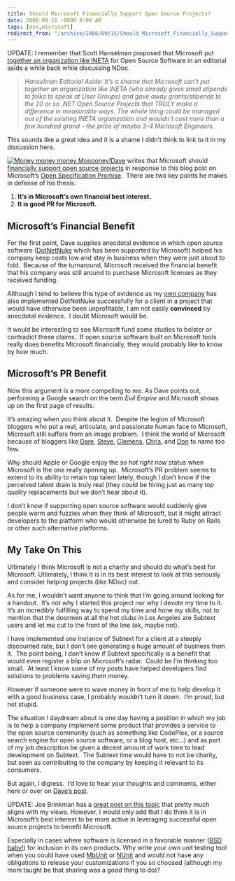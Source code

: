 ```yaml
---
title: Should Microsoft Financially Support Open Source Projects?
date: 2006-09-16 -0800 9:00 AM
tags: [oss,microsoft]
redirect_from: "/archive/2006/09/15/Should_Microsoft_Financially_Support_Open_Source_Projects.aspx/"
---
```


UPDATE: I remember that Scott Hanselman proposed that Microsoft put
[together an organization like
INETA](http://www.hanselman.com/blog/SandcastleMicrosoftCTPOfAHelpCHMFileGeneratorOnTheTailsOfTheDeathOfNDoc.aspx)
for Open Source Software in an editorial aside a while back while
discussing NDoc.

> *Hanselman Editorial Aside: It's a shame that Microsoft can't put
> together an organization like INETA (who already gives small stipends
> to folks to speak at User Groups) and gave away grants/stipends to the
> 20 or so .NET Open Source Projects that TRULY make a difference in
> measurable ways. The whole thing could be managed out of the existing
> INETA organization and wouldn't cost more than a few hundred grand -
> the price of maybe 3-4 Microsoft Engineers.*

This sounds like a great idea and it is a shame I didn’t think to link
to it in my discussion here.

[![Money money money
Mooooney!](https://haacked.com/images/haacked_com/WindowsLiveWriter/ShouldMicrosoftFinanciallySupportOpenSou_EC91/593207_dollars_2_thumb2.jpg)](https://haacked.com/images/haacked_com/WindowsLiveWriter/ShouldMicrosoftFinanciallySupportOpenSou_EC91/593207_dollars_24.jpg)[Dave](http://blog.davestechshop.net/)
writes that Microsoft should [financially support open source
projects](http://blog.davestechshop.net/archive/2006/09/16/MicrosoftShouldSupportOpenSource.aspx?Pending=true)
in response to this blog post on Microsoft’s [Open Specification
Promise](http://blogs.msdn.com/jasonmatusow/archive/2006/09/12/751367.aspx). 
There are two key points he makes in defense of his thesis.

1. **It’s in Microsoft’s own financial best interest.**
2. **It is good PR for Microsoft.**

## Microsoft’s Financial Benefit

For the first point, Dave supplies anecdotal evidence in which open
source software ([DotNetNuke](http://dotnetnuke.com/) which has
been supported by Microsoft) helped his company keep costs low and stay
in business when they were just about to fold.  Because of the
turnaround, Microsoft received the financial benefit that his company
was still around to purchase Microsoft licenses as they received
funding.

Although I tend to believe this type of evidence as my [own
company](http://veloc-it.com/) has also implemented DotNetNuke
successfully for a client in a project that would have otherwise been
unprofitable, I am not easily **convinced** by anecdotal evidence.  I
doubt Microsoft would be.

It would be interesting to see Microsoft fund some studies to bolster or
contradict these claims.  If open source software built on Microsoft
tools really does benefits Microsoft financially, they would probably
like to know by how much.

## Microsoft’s PR Benefit

Now this argument is a more compelling to me. As Dave points out,
performing a Google search on the term *Evil Empire* and Microsoft shows
up on the first page of results.

It’s amazing when you think about it.  Despite the legion of Microsoft
bloggers who put a real, articulate, and passionate human face to
Microsoft, Microsoft still suffers from an image problem.  I think the
world of Microsoft because of bloggers like
[Dare](http://www.25hoursaday.com/weblog/),
[Steve](http://hyperthink.net/blog/),
[Clemens](http://staff.newtelligence.net/clemensv/),
[Chris](http://www.sellsbrothers.com/), and
[Don](http://pluralsight.com/blogs/dbox/) to name too few.

Why should Apple or Google enjoy the *so hot right now* status when
Microsoft is the one really opening up.  Microsoft’s PR problem seems to
extend to its ability to retain top talent lately, though I don’t know
if the perceived talent drain is truly real (they could be hiring just
as many top quality replacements but we don’t hear about it).

I don’t know if supporting open source software would suddenly give
people warm and fuzzies when they think of Microsoft, but it might
attract developers to the platform who would otherwise be lured to Ruby
on Rails or other such alternative platforms.

## My Take On This

Ultimately I think Microsoft is not a charity and should do what’s best
for Microsoft. Ultimately, I think it is in its best interest to look at
this seriously and consider helping projects (like NDoc) out.

As for me, I wouldn’t want anyone to think that I’m going around looking
for a handout.  It’s not why I started this project nor why I devote my
time to it. It’s an incredibly fulfilling way to spend my time and hone
my skills, not to mention that the doormen at all the hot clubs in Los
Angeles are Subtext users and let me cut to the front of the line (ok,
maybe not).

I have implemented one instance of Subtext for a client at a steeply
discounted rate, but I don’t see generating a huge amount of business
from it.  The point being, I don’t know if Subtext specifically is a
benefit that would even register a blip on Microsoft’s radar.  Could be
I’m thinking too small.  At least I know some of my posts have helped
developers find solutions to problems saving *them* money.

However if someone were to wave money in front of me to help develop it
with a good business case, I probably wouldn’t turn it down.  I’m proud,
but not stupid.

The situation I daydream about is one day having a position in which my
job is to help a company implement some product that provides a service
to the open source community (such as something like CodePlex, or a
source search engine for open source software, or a blog host, etc...)
and as part of my job description be given a decent amount of work time
to lead development on Subtext.  The Subtext time would have to not be
charity, but seen as contributing to the company by keeping it relevant
to its consumers.

But again, I digress.  I’d love to hear your thoughts and comments,
either here or over on [Dave’s
post](http://blog.davestechshop.net/archive/2006/09/16/MicrosoftShouldSupportOpenSource.aspx?Pending=true).

UPDATE: Joe Brinkman has a [great post on this
topic](http://dotnetnuke.com/Community/Blogs/tabid/825/EntryID/1129/Default.aspx)
that pretty much aligns with my views. However, I would only add that I
do think it is in Microsoft’s best interest to be more active
in leveraging successful open source projects to benefit Microsoft.

Especially in cases where software is licensed in a favorable manner
([BSD baby!](http://www.opensource.org/licenses/bsd-license.php)) for
inclusion in its own products. Why write your own unit testing tool when
you could have used [MbUnit](http://mbunit.com/) or
[NUnit](http://nunit.com/) and would not have any obligations to release
your customizations if you so choosed (although my mom taught be that
sharing was a good thing to do)?
